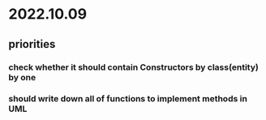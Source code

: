 # 2022.10.09
## priorities
### check whether it should contain Constructors by class(entity) by one
### should write down all of functions to implement methods in UML
